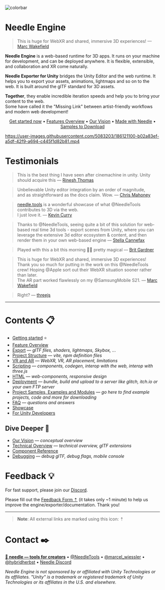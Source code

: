 ![colorbar](https://user-images.githubusercontent.com/5083203/180309860-542e6882-163c-4e11-9555-2c669ad72472.png)

# Needle Engine

> This is huge for WebXR and shared, immersive 3D experiences! — [Marc Wakefield](https://twitter.com/mrm_design/status/1567391880169545729)

**Needle Engine** is a web-based runtime for 3D apps. It runs on your machine for development, and can be deployed anywhere. It is flexible, extensible, and collaboration and XR come naturally.  

**Needle Exporter for Unity** bridges the Unity Editor and the web runtime. It helps you to export your assets, animations, lightmaps and so on to the web. It is built around the glTF standard for 3D assets.  

**Together**, they enable incredible iteration speeds and help you to bring your content to the web.  
Some have called it the "Missing Link" between artist-friendly workflows and modern web development!

<p align="center">
<a href="./documentation/getting-started.md">Get started now</a> • <a href="https://fwd.needle.tools/needle-engine/docs/features-overview">Features Overview</a> • <a href="./documentation/vision.md">Our Vision</a> • <a href="https://fwd.needle.tools/needle-engine/projects">Made with Needle</a> • <a href="https://github.com/needle-tools/needle-engine-support/blob/main/documentation/samples-and-modules.md">Samples to Download</a>
</p>


https://user-images.githubusercontent.com/5083203/186121100-b02a83ef-a5df-42f9-a694-c445f1d82b81.mp4


# Testimonials

> This is the best thing I have seen after cinemachine in unity. Unity should acquire this — [Rinesh Thomas](https://twitter.com/rineshthomas/status/1566342798063947777?t=z6sG3Z7mol-NfIRfTTKqCQ&s=19)

> Unbelievable Unity editor integration by an order of magnitude,  
  and as straightforward as the docs claim. Wow. — [Chris Mahoney](https://twitter.com/mahoneymatic/status/1562981022932684800?t=qNqojoZkk2CZrJa7dGzqng&s=19)

> [needle.tools](https://needle.tools) is a wonderful showcase of what @NeedleTools contributes to 3D via the web.   
  I just love it. — [Kevin Curry](https://twitter.com/kmcurry/status/1574333302022062080)

> Thanks to @NeedleTools, seeing quite a bit of this solution for web-based real time 3d tools - export scenes from Unity, where you can leverage the extensive 3d editor ecosystem & content, and then render them in your own web-based engine — [Stella Cannefax](https://twitter.com/0xstella/status/1574853012585172993)

> Played with this a bit this morning 🤯🤯 pretty magical — [Brit Gardner](https://twitter.com/britg/status/1562443905580163072)

> This is huge for WebXR and shared, immersive 3D experiences! Thank you so much for putting in the work on this @NeedleTools crew! Hoping @Apple
 sort out their WebXR situation sooner rather than later.   
   The AR part worked flawlessly on my @SamsungMobile S21. — [Marc Wakefield](https://twitter.com/mrm_design/status/1567391880169545729)

> Right? — [threejs](https://twitter.com/threejs/status/1576944690737209344)

---

# Contents 📋
- [Getting started](./documentation/getting-started.md) ⭐
- [Feature Overview](./documentation/features-overview.md)
- [Export](./documentation/export.md) — *glTF files, shaders, lightmaps, Skybox, ...*
- [Project Structure](./documentation/project_structure.md) — *vite, npm definition files*
- [VR and AR](./documentation/xr.md) — *WebXR, VR, AR placement, limitations*
- [Scripting](./documentation/scripting.md) — *components, codegen, interop with the web, interop with three.js*
- [HTML](./documentation/html.md) — *web-components, responsive design*
- [Deployment](./documentation/deployment.md) — *bundle, build and upload to a server like glitch, itch.io or your own FTP server*
- [Project Samples, Examples and Modules](./documentation/samples-and-modules.md) — *go here to find example projects, code and more for downloading*
- [FAQ](./documentation/faq.md) — *questions and answers*  
- [Showcase](./documentation/examples.md)
- [For Unity Developers](./documentation/for-unity-developers.md)

## Dive Deeper 🐠
- [Our Vision](./documentation/vision.md) — *conceptual overview*
- [Technical Overview](./documentation/technical-overview.md) — *technical overview, glTF extensions*
- [Component Reference](./documentation/component-reference.md)
- [Debugging](./documentation/debugging.md) — *debug glTF, debug flags, mobile console*

# Feedback 💡

For fast support, please join our [Discord](https://discord.needle.tools).

Please fill out the [Feedback Form ⇡](https://fwd.needle.tools/needle-engine/feedback) (it takes only ~1 minute) to help us improve the engine/exporter/documentation. Thank you!

---

> **Note**: All external links are marked using this icon: ⇡

# Contact ✒️
<b>[🌵 needle — tools for creators](https://needle.tools)</b> • 
[@NeedleTools](https://twitter.com/NeedleTools) • 
[@marcel_wiessler](https://twitter.com/marcel_wiessler) • 
[@hybridherbst](https://twitter.com/hybridherbst) • 
[Needle Discord](https://discord.needle.tools)



*Needle Engine is not sponsored by or affiliated with Unity Technologies or its affiliates. "Unity" is a trademark or registered trademark of Unity Technologies or its affiliates in the U.S. and elsewhere.*

